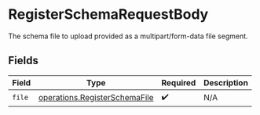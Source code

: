# RegisterSchemaRequestBody

The schema file to upload provided as a multipart/form-data file segment.


## Fields

| Field                                                                          | Type                                                                           | Required                                                                       | Description                                                                    |
| ------------------------------------------------------------------------------ | ------------------------------------------------------------------------------ | ------------------------------------------------------------------------------ | ------------------------------------------------------------------------------ |
| `file`                                                                         | [operations.RegisterSchemaFile](../../models/operations/registerschemafile.md) | :heavy_check_mark:                                                             | N/A                                                                            |